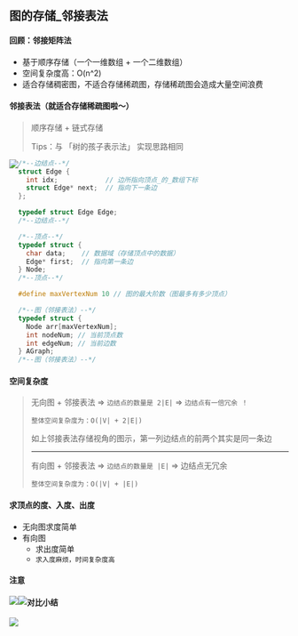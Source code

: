 ## 图的存储_邻接表法

#### 回顾：邻接矩阵法

- 基于顺序存储（一个一维数组 + 一个二维数组）
- 空间复杂度高：O(n^2)
- 适合存储稠密图，不适合存储稀疏图，存储稀疏图会造成大量空间浪费

#### 邻接表法（就适合存储稀疏图啦～）

> 顺序存储 + 链式存储
>
> Tips：与 「树的孩子表示法」 实现思路相同

<img src='https://gitee.com/pj-l/imgs-1/raw/master/screenShot/image-20211123204953314.png' style='float: left;'></img>

```c
/*--边结点--*/
struct Edge {
  int idx;            // 边所指向顶点_的_数组下标
  struct Edge* next;  // 指向下一条边
};

typedef struct Edge Edge;
/*--边结点--*/

/*--顶点--*/
typedef struct {
  char data;    // 数据域（存储顶点中的数据）
  Edge* first;  // 指向第一条边
} Node;
/*--顶点--*/

#define maxVertexNum 10 // 图的最大阶数（图最多有多少顶点）

/*--图（邻接表法）--*/
typedef struct {
  Node arr[maxVertexNum];
  int nodeNum; // 当前顶点数
  int edgeNum; // 当前边数
} AGraph;
/*--图（邻接表法）--*/
```

#### 空间复杂度

> 无向图 + 邻接表法 => `边结点的数量是 2|E|` => `边结点有一倍冗余 ！`
>
> `整体空间复杂度为：O(|V| + 2|E|)`
>
> 如上邻接表法存储视角的图示，第一列边结点的前两个其实是同一条边
>
> ---
>
> 有向图 + 邻接表法 => `边结点的数量是 |E|` => 边结点无冗余
>
> `整体空间复杂度为：O(|V| + |E|)`

#### 求顶点的度、入度、出度

- 无向图求度简单
- 有向图
  - 求出度简单
  - `求入度麻烦，时间复杂度高`

#### 注意

<img src='https://gitee.com/pj-l/imgs-1/raw/master/screenShot/image-20211123214034253.png' style='float: left;'></img>

<img src='https://gitee.com/pj-l/imgs-1/raw/master/screenShot/image-20211123213903028.png' style='float: left;'></img>

#### 对比小结

<img src='https://gitee.com/pj-l/imgs-1/raw/master/screenShot/image-20211123214326870.png' style='float: left;'></img>
